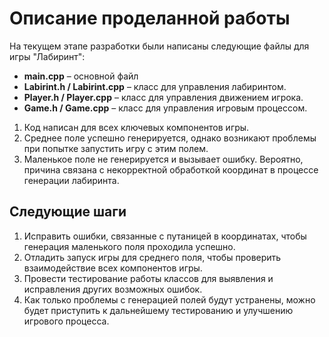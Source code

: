 # Описание проделанной работы
На текущем этапе разработки были написаны следующие файлы для игры "Лабиринт":

- **main.cpp** – основной файл
- **Labirint.h / Labirint.cpp** – класс для управления лабиринтом.
- **Player.h / Player.cpp** – класс для управления движением игрока.
- **Game.h / Game.cpp** – класс для управления игровым процессом.

1. Код написан для всех ключевых компонентов игры.
2. Среднее поле успешно генерируется, однако возникают проблемы при попытке запустить игру с этим полем.
3. Маленькое поле не генерируется и вызывает ошибку. Вероятно, причина связана с некорректной обработкой координат в процессе генерации лабиринта.
## Следующие шаги
1. Исправить ошибки, связанные с путаницей в координатах, чтобы генерация маленького поля проходила успешно.
2. Отладить запуск игры для среднего поля, чтобы проверить взаимодействие всех компонентов игры.
3. Провести тестирование работы классов для выявления и исправления других возможных ошибок.
4. Как только проблемы с генерацией полей будут устранены, можно будет приступить к дальнейшему тестированию и улучшению игрового процесса.
